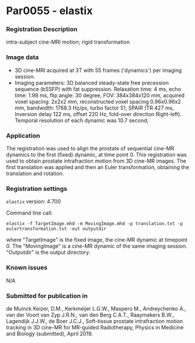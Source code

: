 # Par0055 - elastix

###  Registration Description
intra-subject cine-MRI motion; rigid transformation	

###  Image data

* 3D cine-MRI acquired at 3T with 55 frames ('dynamics') per imaging session.
* Imaging parameters: 3D balanced steady-state free precession sequence (bSSFP) with fat suppression. Relaxation time: 4 ms, echo time: 1.98 ms, flip angle: 30 degree, FOV: 384x384x120 mm, acquired voxel spacing: 2x2x2 mm, reconstructed voxel spacing 0.96x0.96x2 mm, bandwidth: 1768.3 Hz/px, turbo factor 51, SPAIR (TR 427 ms, Inversion delay 122 ms, offset 220 Hz, fold-over direction Right-left). Temporal resolution of each dynamic was 10.7 second;

###  Application

The registration was used to align the prostate of sequential cine-MR dynamics to the first (fixed) dynamic, at time point 0. This registration was used to obtain prostate intrafraction motion from 3D cine-MR images. The first translation was applied and then an Euler transformation, obtaining the translation and rotation.

###  Registration settings

`elastix` version: 4.700

Command line call:


    elastix -f TargetImage.mhd -m MovingImage.mhd -p translation.txt -p eulertransformation.txt -out outputdir


where "TargetImage" is the fixed image, the cine-MR dynamic at timepoint 0. The "MovingImage" is a cine-MR dynamic of the same imaging session. "Outputdir" is the output directory.

###  Known issues

N/A

###  Submitted for publication in

de Muinck Keizer, D.M., Kerkmeijer L.G.W., Maspero M., Andreychenko A., van der Voort van Zyp J.R.N., van den Berg C.A.T., Raaymakers B.W., Lagendijk J.J.W., de Boer J.C.J., Soft-tissue prostate intrafraction motion tracking in 3D cine-MR for MR-guided Radiotherapy, Physics in Medicine and Biology (submitted), April 2019.
